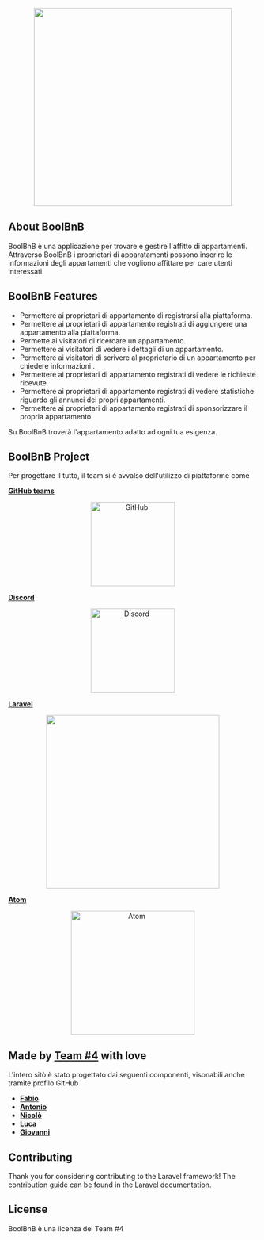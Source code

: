 <p align="center"><img src="https://www.boolean.careers/images/common/logo.png" width="400"></p>

## About BoolBnB

BoolBnB è una applicazione per trovare e gestire l'affitto di appartamenti.
Attraverso BoolBnB i proprietari di apparatamenti possono inserire le informazioni degli appartamenti che vogliono affittare per care utenti interessati.

## BoolBnB Features

- Permettere ai proprietari di appartamento di registrarsi alla piattaforma.
- Permettere ai proprietari di appartamento registrati di aggiungere una appartamento alla piattaforma.
- Permette ai visitatori di ricercare un appartamento.
- Permettere ai visitatori di vedere i dettagli di un appartamento.
- Permettere ai visitatori di scrivere al proprietario di un appartamento per chiedere informazioni	.
- Permettere ai proprietari di appartamento registrati di vedere le richieste ricevute.
- Permettere ai proprietari di appartamento registrati di vedere statistiche riguardo gli annunci dei propri appartamenti.
- Permettere ai proprietari di appartamento registrati di sponsorizzare il propria appartamento	

Su BoolBnB troverà l'appartamento adatto ad ogni tua esigenza.

## BoolBnB Project

Per progettare il tutto, il team si è avvalso dell'utilizzo di piattaforme come 

**[GitHub teams](https://github.com/team#organizations)**

<p align="center">
<a href="https://github.com/team#organizations"><img src="https://github.githubassets.com/images/modules/logos_page/Octocat.png" alt="GitHub" width="170"></a>

**[Discord](https://discord.com)**

<p align="center">
<a href="https://discord.com"><img src="https://discord.com/assets/f8389ca1a741a115313bede9ac02e2c0.svg" alt="Discord" width="170"></a>
  
**[Laravel](https://laravel.com)**

<p align="center"><img src="https://res.cloudinary.com/dtfbvvkyp/image/upload/v1566331377/laravel-logolockup-cmyk-red.svg" width="350"></p>
  
**[Atom](https://atom.io)**

<p align="center">
<a href="https://atom.io"><img src="https://aws1.discourse-cdn.com/business6/uploads/github_atom/original/3X/9/1/91cdcb0091c80a4ad6d74746fa4aec054f2278bc.png" alt="Atom" width="250"></a>
  
## Made by **[Team #4](https://github.com/orgs/Team4-Boolean/teams/team4)** with love

L'intero sitò è stato progettato dai seguenti componenti, visonabili anche tramite profilo GitHub

- **[Fabio](https://github.com/fabiofanta)**
- **[Antonio](https://github.com/AntonioMeloni)**
- **[Nicolò](https://github.com/niccolopredazzer)**
- **[Luca](https://github.com/Ljnce)**
- **[Giovanni](https://github.com/GiovanniDiana511)**


## Contributing

Thank you for considering contributing to the Laravel framework! The contribution guide can be found in the [Laravel documentation](https://laravel.com/docs/contributions).

## License

BoolBnB è una licenza del Team #4
